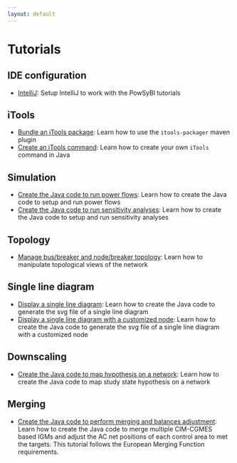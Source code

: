 ```yaml
---
layout: default
---
```


# Tutorials

## IDE configuration
- [IntelliJ](intellij.md): Setup IntelliJ to work with the PowSyBl tutorials

## iTools
- [Bundle an iTools package](itools-packager.md): Learn how to use the `itools-packager` maven plugin
- [Create an iTools command](itools-command.md): Learn how to create your own `iTools` command in Java

## Simulation
- [Create the Java code to run power flows](loadflow.md): Learn how to create the Java code to setup and run power flows
- [Create the Java code to run sensitivity analyses](sensitivity-analysis.md): Learn how to create the Java code to setup and run sensitivity analyses

## Topology
- [Manage bus/breaker and node/breaker topology](topology.md): Learn how to manipulate topological views of the network

## Single line diagram
- [Display a single line diagram](single-line-diagram/svg-writing.md): Learn how to create the Java code to generate the svg file of a single line diagram
- [Display a single line diagram with a customized node](single-line-diagram/sld-custom-node.md): Learn how to create the Java code to generate the svg file of a single line diagram with a customized node

## Downscaling
- [Create the Java code to map hypothesis on a network](downscaling.md): Learn how to create the Java code to map study state hypothesis on a network

## Merging
- [Create the Java code to perform merging and balances adjustment](emf.md): Learn how to create the Java code to merge multiple CIM-CGMES based IGMs and adjust the AC net positions of each control area to met the targets. This tutorial follows the European Merging Function requirements.